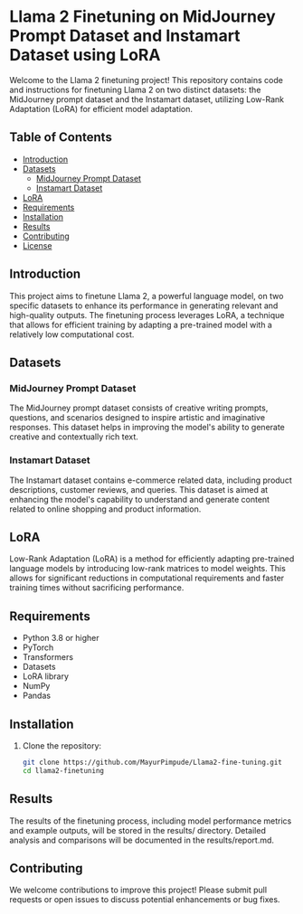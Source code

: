 # Llama 2 Finetuning on MidJourney Prompt Dataset and Instamart Dataset using LoRA

Welcome to the Llama 2 finetuning project! This repository contains code and instructions for finetuning Llama 2 on two distinct datasets: the MidJourney prompt dataset and the Instamart dataset, utilizing Low-Rank Adaptation (LoRA) for efficient model adaptation.

## Table of Contents

- [Introduction](#introduction)
- [Datasets](#datasets)
  - [MidJourney Prompt Dataset](#midjourney-prompt-dataset)
  - [Instamart Dataset](#instamart-dataset)
- [LoRA](#lora)
- [Requirements](#requirements)
- [Installation](#installation)
- [Results](#results)
- [Contributing](#contributing)
- [License](#license)

## Introduction

This project aims to finetune Llama 2, a powerful language model, on two specific datasets to enhance its performance in generating relevant and high-quality outputs. The finetuning process leverages LoRA, a technique that allows for efficient training by adapting a pre-trained model with a relatively low computational cost.

## Datasets

### MidJourney Prompt Dataset

The MidJourney prompt dataset consists of creative writing prompts, questions, and scenarios designed to inspire artistic and imaginative responses. This dataset helps in improving the model's ability to generate creative and contextually rich text.

### Instamart Dataset

The Instamart dataset contains e-commerce related data, including product descriptions, customer reviews, and queries. This dataset is aimed at enhancing the model's capability to understand and generate content related to online shopping and product information.

## LoRA

Low-Rank Adaptation (LoRA) is a method for efficiently adapting pre-trained language models by introducing low-rank matrices to model weights. This allows for significant reductions in computational requirements and faster training times without sacrificing performance.

## Requirements

- Python 3.8 or higher
- PyTorch
- Transformers
- Datasets
- LoRA library
- NumPy
- Pandas

## Installation

1. Clone the repository:
   ```sh
   git clone https://github.com/MayurPimpude/Llama2-fine-tuning.git
   cd llama2-finetuning

## Results
The results of the finetuning process, including model performance metrics and example outputs, will be stored in the results/ directory. Detailed analysis and comparisons will be documented in the results/report.md.

## Contributing
We welcome contributions to improve this project! Please submit pull requests or open issues to discuss potential enhancements or bug fixes.
